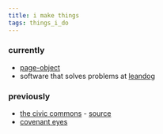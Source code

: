 ```yaml
---
title: i make things
tags: things_i_do
---
```

### currently
  * [page-object](https://github.com/cheezy/page-object)
  * software that solves problems at [leandog](http://leandog.com)

### previously
  * [the civic commons](http://theciviccommons.com) - [source](https://github.com/CivicCommons/CivicCommons)
  * [covenant eyes](http://www.covenanteyes.com)

